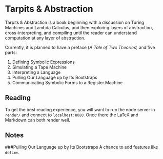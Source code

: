 Tarpits & Abstraction
=====================
Tarpits & Abstraction is a book beginning with a discussion on Turing Machines and Lambda Calculus, and then exploring layers of abstraction, cross-interpreting, and compiling until the reader can understand computation at any layer of abstraction.

Currently, it is planned to have a preface (*A Tale of Two Theories*) and five parts:

1. Defining Symbolic Expressions
2. Simulating a Tape Machine
3. Interpreting a Language
4. Pulling Our Language up by Its Bootstraps
5. Communicating Symbolic Forms to a Register Machine

Reading
-------
To get the best reading experience, you will want to run the node server in `render/` and connect to `localhost:8080`. Once there the LaTeX and Markdown can both render well.

Notes
-----
###Pulling Our Language up by Its Bootstraps
A chance to add features like `define`.